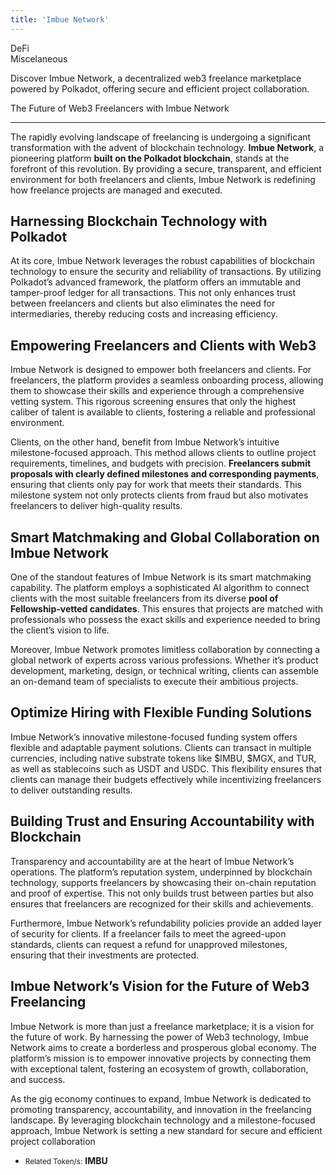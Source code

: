 ```yaml
---
title: 'Imbue Network'
---
```

DeFi  
 Miscelaneous  

Discover Imbue Network, a decentralized web3 freelance marketplace powered by Polkadot, offering secure and efficient project collaboration.

The Future of Web3 Freelancers with Imbue Network  

----------------------------------------------------

The rapidly evolving landscape of freelancing is undergoing a significant transformation with the advent of blockchain technology. **Imbue Network**, a pioneering platform **built on the Polkadot blockchain**, stands at the forefront of this revolution. By providing a secure, transparent, and efficient environment for both freelancers and clients, Imbue Network is redefining how freelance projects are managed and executed.

Harnessing Blockchain Technology with Polkadot
----------------------------------------------

At its core, Imbue Network leverages the robust capabilities of blockchain technology to ensure the security and reliability of transactions. By utilizing Polkadot’s advanced framework, the platform offers an immutable and tamper-proof ledger for all transactions. This not only enhances trust between freelancers and clients but also eliminates the need for intermediaries, thereby reducing costs and increasing efficiency.

Empowering Freelancers and Clients with Web3
--------------------------------------------

Imbue Network is designed to empower both freelancers and clients. For freelancers, the platform provides a seamless onboarding process, allowing them to showcase their skills and experience through a comprehensive vetting system. This rigorous screening ensures that only the highest caliber of talent is available to clients, fostering a reliable and professional environment.

Clients, on the other hand, benefit from Imbue Network’s intuitive milestone-focused approach. This method allows clients to outline project requirements, timelines, and budgets with precision. **Freelancers submit proposals with clearly defined milestones and corresponding payments**, ensuring that clients only pay for work that meets their standards. This milestone system not only protects clients from fraud but also motivates freelancers to deliver high-quality results.

Smart Matchmaking and Global Collaboration on Imbue Network
-----------------------------------------------------------

One of the standout features of Imbue Network is its smart matchmaking capability. The platform employs a sophisticated AI algorithm to connect clients with the most suitable freelancers from its diverse **pool of Fellowship-vetted candidates**. This ensures that projects are matched with professionals who possess the exact skills and experience needed to bring the client’s vision to life.

Moreover, Imbue Network promotes limitless collaboration by connecting a global network of experts across various professions. Whether it’s product development, marketing, design, or technical writing, clients can assemble an on-demand team of specialists to execute their ambitious projects.

Optimize Hiring with Flexible Funding Solutions
-----------------------------------------------

Imbue Network’s innovative milestone-focused funding system offers flexible and adaptable payment solutions. Clients can transact in multiple currencies, including native substrate tokens like $IMBU, $MGX, and TUR, as well as stablecoins such as USDT and USDC. This flexibility ensures that clients can manage their budgets effectively while incentivizing freelancers to deliver outstanding results.

Building Trust and Ensuring Accountability with Blockchain
----------------------------------------------------------

Transparency and accountability are at the heart of Imbue Network’s operations. The platform’s reputation system, underpinned by blockchain technology, supports freelancers by showcasing their on-chain reputation and proof of expertise. This not only builds trust between parties but also ensures that freelancers are recognized for their skills and achievements.

Furthermore, Imbue Network’s refundability policies provide an added layer of security for clients. If a freelancer fails to meet the agreed-upon standards, clients can request a refund for unapproved milestones, ensuring that their investments are protected.

Imbue Network’s Vision for the Future of Web3 Freelancing
---------------------------------------------------------

Imbue Network is more than just a freelance marketplace; it is a vision for the future of work. By harnessing the power of Web3 technology, Imbue Network aims to create a borderless and prosperous global economy. The platform’s mission is to empower innovative projects by connecting them with exceptional talent, fostering an ecosystem of growth, collaboration, and success.

As the gig economy continues to expand, Imbue Network is dedicated to promoting transparency, accountability, and innovation in the freelancing landscape. By leveraging blockchain technology and a milestone-focused approach, Imbue Network is setting a new standard for secure and efficient project collaboration

- <small>Related Token/s:</small> **IMBU**
